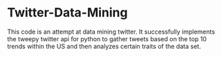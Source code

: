 # Twitter-Data-Mining
This code is an attempt at data mining twitter. It successfully implements the tweepy twitter api for python to gather tweets based on the top 10 trends within the US and then analyzes certain traits of the data set.
